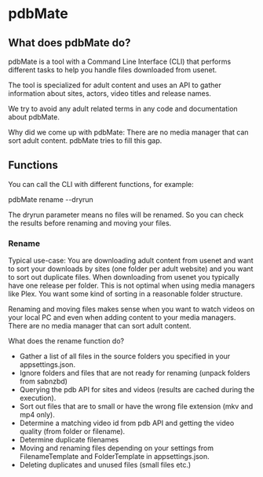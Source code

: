# pdbMate

## What does pdbMate do?

pdbMate is a tool with a Command Line Interface (CLI) that performs different tasks to help you handle files downloaded from usenet. 

The tool is specialized for adult content and uses an API to gather information about sites, actors, video titles and release names.

We try to avoid any adult related terms in any code and documentation about pdbMate.

Why did we come up with pdbMate: There are no media manager that can sort adult content. pdbMate tries to fill this gap.

## Functions

You can call the CLI with different functions, for example:

pdbMate rename --dryrun

The dryrun parameter means no files will be renamed. So you can check the results before renaming and moving your files.

### Rename

Typical use-case: You are downloading adult content from usenet and want to sort your downloads by sites (one folder per adult website) and you want to sort out duplicate files. 
When downloading from usenet you typically have one release per folder. This is not optimal when using media managers like Plex. You want some kind of sorting in a reasonable folder structure.

Renaming and moving files makes sense when you want to watch videos on your local PC and even when adding content to your media managers. There are no media manager that can sort adult content.

What does the rename function do?

- Gather a list of all files in the source folders you specified in your appsettings.json.
- Ignore folders and files that are not ready for renaming (unpack folders from sabnzbd)
- Querying the pdb API for sites and videos (results are cached during the execution).
- Sort out files that are to small or have the wrong file extension (mkv and mp4 only).
- Determine a matching video id from pdb API and getting the video quality (from folder or filename).
- Determine duplicate filenames
- Moving and renaming files depending on your settings from FilenameTemplate and FolderTemplate in appsettings.json.
- Deleting duplicates and unused files (small files etc.)
